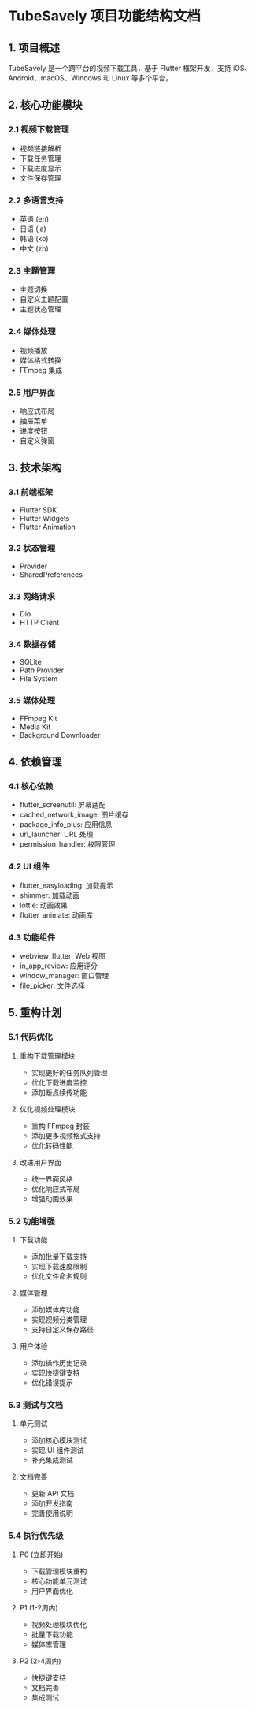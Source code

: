 # TubeSavely 项目功能结构文档

## 1. 项目概述
TubeSavely 是一个跨平台的视频下载工具，基于 Flutter 框架开发，支持 iOS、Android、macOS、Windows 和 Linux 等多个平台。

## 2. 核心功能模块

### 2.1 视频下载管理
- 视频链接解析
- 下载任务管理
- 下载进度显示
- 文件保存管理

### 2.2 多语言支持
- 英语 (en)
- 日语 (ja)
- 韩语 (ko)
- 中文 (zh)

### 2.3 主题管理
- 主题切换
- 自定义主题配置
- 主题状态管理

### 2.4 媒体处理
- 视频播放
- 媒体格式转换
- FFmpeg 集成

### 2.5 用户界面
- 响应式布局
- 抽屉菜单
- 进度按钮
- 自定义弹窗

## 3. 技术架构

### 3.1 前端框架
- Flutter SDK
- Flutter Widgets
- Flutter Animation

### 3.2 状态管理
- Provider
- SharedPreferences

### 3.3 网络请求
- Dio
- HTTP Client

### 3.4 数据存储
- SQLite
- Path Provider
- File System

### 3.5 媒体处理
- FFmpeg Kit
- Media Kit
- Background Downloader

## 4. 依赖管理

### 4.1 核心依赖
- flutter_screenutil: 屏幕适配
- cached_network_image: 图片缓存
- package_info_plus: 应用信息
- url_launcher: URL 处理
- permission_handler: 权限管理

### 4.2 UI 组件
- flutter_easyloading: 加载提示
- shimmer: 加载动画
- lottie: 动画效果
- flutter_animate: 动画库

### 4.3 功能组件
- webview_flutter: Web 视图
- in_app_review: 应用评分
- window_manager: 窗口管理
- file_picker: 文件选择

## 5. 重构计划

### 5.1 代码优化
1. 重构下载管理模块
   - 实现更好的任务队列管理
   - 优化下载进度监控
   - 添加断点续传功能

2. 优化视频处理模块
   - 重构 FFmpeg 封装
   - 添加更多视频格式支持
   - 优化转码性能

3. 改进用户界面
   - 统一界面风格
   - 优化响应式布局
   - 增强动画效果

### 5.2 功能增强
1. 下载功能
   - 添加批量下载支持
   - 实现下载速度限制
   - 优化文件命名规则

2. 媒体管理
   - 添加媒体库功能
   - 实现视频分类管理
   - 支持自定义保存路径

3. 用户体验
   - 添加操作历史记录
   - 实现快捷键支持
   - 优化错误提示

### 5.3 测试与文档
1. 单元测试
   - 添加核心模块测试
   - 实现 UI 组件测试
   - 补充集成测试

2. 文档完善
   - 更新 API 文档
   - 添加开发指南
   - 完善使用说明

### 5.4 执行优先级
1. P0 (立即开始)
   - 下载管理模块重构
   - 核心功能单元测试
   - 用户界面优化

2. P1 (1-2周内)
   - 视频处理模块优化
   - 批量下载功能
   - 媒体库管理

3. P2 (2-4周内)
   - 快捷键支持
   - 文档完善
   - 集成测试